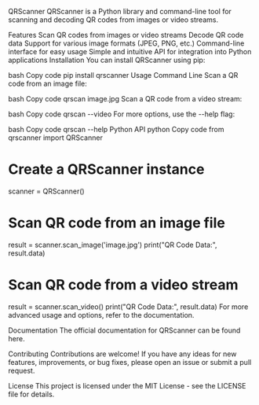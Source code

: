 QRScanner
QRScanner is a Python library and command-line tool for scanning and decoding QR codes from images or video streams.

Features
Scan QR codes from images or video streams
Decode QR code data
Support for various image formats (JPEG, PNG, etc.)
Command-line interface for easy usage
Simple and intuitive API for integration into Python applications
Installation
You can install QRScanner using pip:

bash
Copy code
pip install qrscanner
Usage
Command Line
Scan a QR code from an image file:

bash
Copy code
qrscan image.jpg
Scan a QR code from a video stream:

bash
Copy code
qrscan --video
For more options, use the --help flag:

bash
Copy code
qrscan --help
Python API
python
Copy code
from qrscanner import QRScanner

# Create a QRScanner instance
scanner = QRScanner()

# Scan QR code from an image file
result = scanner.scan_image('image.jpg')
print("QR Code Data:", result.data)

# Scan QR code from a video stream
result = scanner.scan_video()
print("QR Code Data:", result.data)
For more advanced usage and options, refer to the documentation.

Documentation
The official documentation for QRScanner can be found here.

Contributing
Contributions are welcome! If you have any ideas for new features, improvements, or bug fixes, please open an issue or submit a pull request.

License
This project is licensed under the MIT License - see the LICENSE file for details.

